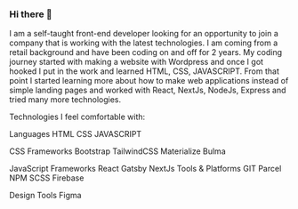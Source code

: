 ### Hi there 👋

I am a self-taught front-end developer looking for an opportunity to join a company that is working with the latest technologies. I am coming from a retail background and have been coding on and off for 2 years. My coding journey started with making a website with Wordpress and once I got hooked I put in the work and learned HTML, CSS, JAVASCRIPT. From that point I started learning more about how to make web applications instead of simple landing pages and worked with React, NextJs, NodeJs, Express and tried many more technologies.

Technologies I feel comfortable with:

Languages 
HTML
CSS
JAVASCRIPT

CSS Frameworks
Bootstrap
TailwindCSS
Materialize
Bulma

JavaScript Frameworks
React
Gatsby
NextJs
Tools & Platforms
GIT
Parcel
NPM
SCSS
Firebase

Design Tools
Figma

